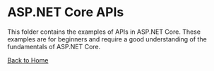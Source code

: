# ASP.NET Core APIs
This folder contains the examples of APIs in ASP.NET Core. These examples are for beginners and require a good understanding of the fundamentals of ASP.NET Core.

[Back to Home](../README.md)